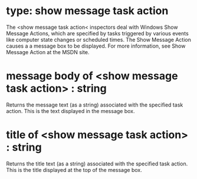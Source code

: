 # type: show message task action

The &lt;show message task action&lt; inspectors deal with Windows Show Message Actions, which are specified by tasks triggered by various events like computer state changes or scheduled times. The Show Message Action causes a a message box to be displayed. For more information, see Show Message Action at the MSDN site.

# message body of &lt;show message task action&gt; : string

Returns the message text (as a string)  associated with the specified task action. This is the text displayed in the message box.

# title of &lt;show message task action&gt; : string

Returns the title text (as a string)  associated with the specified task action. This is the title displayed at the top of the message box.
